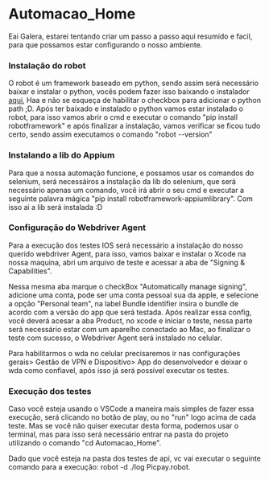 # Automacao_Home
Eai Galera, estarei tentando criar um passo a passo aqui resumido e facil, para que possamos estar configurando o nosso ambiente.

<h3>Instalação do robot</h3>
O robot é um framework baseado em python, sendo assim será necessário baixar e instalar o python, vocês podem fazer isso baixando o instalador <a href="https://www.python.org/downloads/">aqui</a>, Haa e não se esqueça de habilitar o checkbox para adicionar o python path ;D. Após ter baixado e instalado o python vamos estar instalado o robot, para isso vamos abrir o cmd e executar o comando "pip install robotframework" e após finalizar a instalação, vamos verificar se ficou tudo certo, sendo assim executamos o comando "robot --version"

<h3>Instalando a lib do Appium</h3>
Para que a nossa automação funcione, e possamos usar os comandos do selenium, será necessáiros a instalação da lib do selenium, que será necessário apenas um comando, você irá abrir o seu cmd e executar a seguinte palavra mágica "pip install robotframework-appiumlibrary". Com isso ai a lib será instalada :D

<h3>Configuração do Webdriver Agent</h3>
<p>Para a execução dos testes IOS será necessário a instalação do nosso querido webdriver Agent, para isso, vamos baixar e instalar o Xcode na nossa maquina, abri um arquivo de teste e acessar a aba de "Signing & Capabilities".</p>

<p>Nessa mesma aba marque o checkBox "Automatically manage signing", adicione uma conta, pode ser uma conta pessoal sua da apple, e selecione a opção "Personal team", na label Bundle identifier insira o bundle de acordo com a versão do app que será testada.
Após realizar essa config, você deverá acesar a aba Product, no xcode e iniciar o teste, nessa parte será necessário estar com um aparelho conectado ao Mac, ao finalizar o teste com sucesso, o Webdriver Agent será instalado no celular.</p>

<p>Para habilitarmos o wda no celular precisaremos ir nas configurações gerais> Gestão de VPN e Dispositivo> App do desenvolvedor e deixar o wda como confiavel, após isso já será possível executar os testes.</p>

<h3>Execução dos testes</h3>
Caso você esteja usando o VSCode a maneira mais simples de fazer essa execução, será clicando no botão de play, ou no "run" logo acima de cada teste. Mas se você não quiser executar desta forma, podemos usar o terminal,  mas para isso será necessário entrar na pasta do projeto utilizando o comando "cd Automacao_Home".

Dado que você esteja na pasta dos testes de api, vc vai executar o seguinte comando para a execução: robot -d ./log Picpay.robot.



